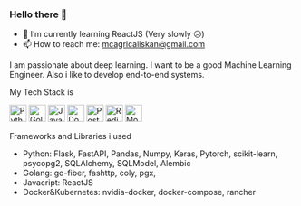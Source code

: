 ### Hello there 👋

<!--
**mcagricaliskan/mcagricaliskan** is a ✨ _special_ ✨ repository because its `README.md` (this file) appears on your GitHub profile.

Here are some ideas to get you started:

- 🔭 I’m currently working on ...
- 👯 I’m looking to collaborate on ...
- 🤔 I’m looking for help with ...
- 💬 Ask me about ...
- 😄 Pronouns: ...
- ⚡ Fun fact: ...
-->

- 🌱 I’m currently learning ReactJS (Very slowly 😥)
- 📫 How to reach me: mcagricaliskan@gmail.com


I am passionate about deep learning. I want to be a good Machine Learning Engineer. Also i like to develop end-to-end systems.

My Tech Stack is

<p>
<img height=30px alt="Python" src="https://img.stackshare.io/service/993/pUBY5pVj.png"/>
<img height=30px alt="Golang" src="https://img.stackshare.io/service/1005/O6AczwfV_400x400.png"/>
<img height=30px alt="Javascript" src="https://img.stackshare.io/service/1209/javascript.jpeg"/>
<img height=30px alt="Docker" src="https://img.stackshare.io/service/586/n4u37v9t_400x400.png"/>
<img height=30px alt="Postgresql" src="https://img.stackshare.io/service/1028/ASOhU5xJ.png"/>
<img height=30px alt="Redis" src="https://img.stackshare.io/service/1031/default_cbce472cd134adc6688572f999e9122b9657d4ba.png"/>
<img height=30px alt="Mongodb" src="https://img.stackshare.io/service/1030/leaf-360x360.png"/>
</p>

Frameworks and Libraries i used

- Python: Flask, FastAPI, Pandas, Numpy, Keras, Pytorch, scikit-learn, psycopg2, SQLAlchemy, SQLModel, Alembic
- Golang: go-fiber, fashttp, coly, pgx, 
- Javacript: ReactJS
- Docker&Kubernetes: nvidia-docker, docker-compose, rancher
